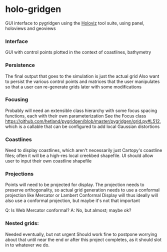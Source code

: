 # holo-gridgen
GUI interface to pygridgen using the [Holoviz](holoviz.org) tool suite, using panel, holoviews and geoviews

### Interface
GUI with control points plotted in the context of coastlines, bathymetry

### Persistence
The final output that goes to the simulation is just the actual grid
Also want to persist the various control points and matrices that the user manipulates so that a user can re-generate grids later with some modifications

### Focusing
Probably will need an extensible class hierarchy with some focus spacing functions, each with their own parameterization
See the Focus class https://github.com/hetland/pygridgen/blob/master/pygridgen/grid.py#L512, which is a callable that can be configured to add local Gaussian distortions

### Coastlines
Need to display coastlines, which aren't necessarily just Cartopy's coastline files; often it will be a high-res local creekbed shapefile.
UI should allow user to input their own coastline shapefile

### Projections
Points will need to be projected for display.
The projection needs to preserve orthogonality, so actual grid generation needs to use a conformal projection like Mercator or Lambert Conformal
Display will thus ideally will also use a conformal projection, but maybe it's not that important

Q: Is Web Mercator conformal? A: No, but almost; maybe ok?

### Nested grids:
Needed eventually, but not urgent
Should work fine to postpone worrying about that until near the end or after this project completes, as it should slot in to whatever we do.
